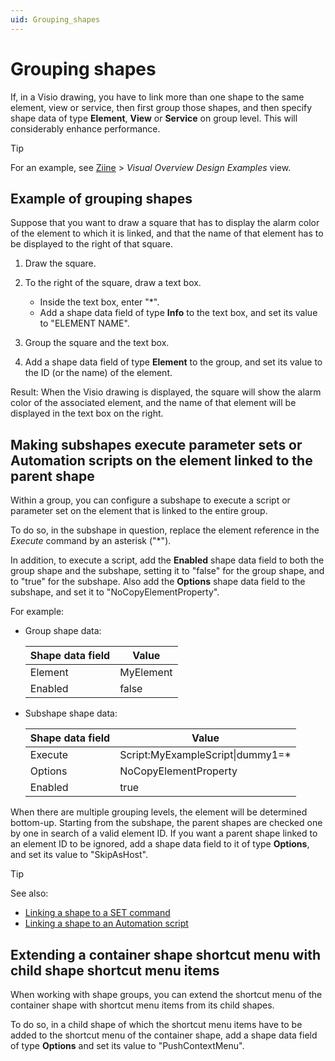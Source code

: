 ```yaml
---
uid: Grouping_shapes
---
```


# Grouping shapes

If, in a Visio drawing, you have to link more than one shape to the same element, view or service, then first group those shapes, and then specify shape data of type **Element**, **View** or **Service** on group level. This will considerably enhance performance.

> [!TIP]
> For an example, see [Ziine](xref:ZiineDemoSystem) > *Visual Overview Design Examples* view.

## Example of grouping shapes

Suppose that you want to draw a square that has to display the alarm color of the element to which it is linked, and that the name of that element has to be displayed to the right of that square.

1. Draw the square.

1. To the right of the square, draw a text box.

   - Inside the text box, enter "\*".
   - Add a shape data field of type **Info** to the text box, and set its value to "ELEMENT NAME".

1. Group the square and the text box.

1. Add a shape data field of type **Element** to the group, and set its value to the ID (or the name) of the element.

Result: When the Visio drawing is displayed, the square will show the alarm color of the associated element, and the name of that element will be displayed in the text box on the right.

## Making subshapes execute parameter sets or Automation scripts on the element linked to the parent shape

Within a group, you can configure a subshape to execute a script or parameter set on the element that is linked to the entire group.

To do so, in the subshape in question, replace the element reference in the *Execute* command by an asterisk ("\*").

In addition, to execute a script, add the **Enabled** shape data field to both the group shape and the subshape, setting it to "false" for the group shape, and to "true" for the subshape. Also add the **Options** shape data field to the subshape, and set it to "NoCopyElementProperty".

For example:

- Group shape data:

  | Shape data field | Value     |
  | ---------------- | --------- |
  | Element          | MyElement |
  | Enabled          | false     |

- Subshape shape data:

  | Shape data field | Value                             |
  | ---------------- | --------------------------------- |
  | Execute          | Script:MyExampleScript\|dummy1=\* |
  | Options          | NoCopyElementProperty             |
  | Enabled          | true                              |

When there are multiple grouping levels, the element will be determined bottom-up. Starting from the subshape, the parent shapes are checked one by one in search of a valid element ID. If you want a parent shape linked to an element ID to be ignored, add a shape data field to it of type **Options**, and set its value to "SkipAsHost".

> [!TIP]
> See also:
>
> - [Linking a shape to a SET command](xref:Linking_a_shape_to_a_SET_command)
> - [Linking a shape to an Automation script](xref:Linking_a_shape_to_an_Automation_script)

## Extending a container shape shortcut menu with child shape shortcut menu items

When working with shape groups, you can extend the shortcut menu of the container shape with shortcut menu items from its child shapes.

To do so, in a child shape of which the shortcut menu items have to be added to the shortcut menu of the container shape, add a shape data field of type **Options** and set its value to "PushContextMenu".
